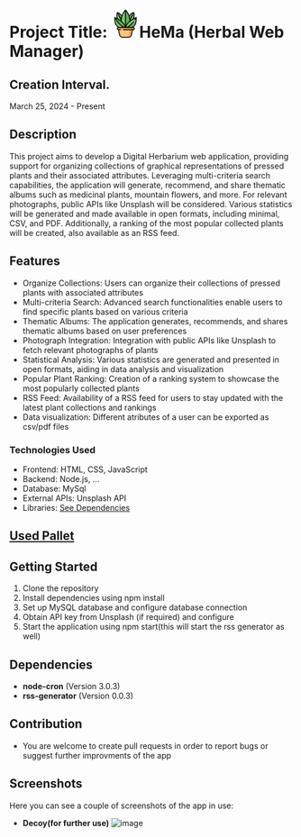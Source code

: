 # Project Title: <img src="images/website_Icon/plant.png" alt="Logo" width="50">HeMa (Herbal Web Manager)

## Creation Interval.
March 25, 2024 - Present

## Description
This project aims to develop a Digital Herbarium web application, providing support for organizing collections of graphical representations of pressed plants and their associated attributes. Leveraging multi-criteria search capabilities, the application will generate, recommend, and share thematic albums such as medicinal plants, mountain flowers, and more. For relevant photographs, public APIs like Unsplash will be considered.
Various statistics will be generated and made available in open formats, including minimal, CSV, and PDF. Additionally, a ranking of the most popular collected plants will be created, also available as an RSS feed.

## Features
- Organize Collections: Users can organize their collections of pressed plants with associated attributes
- Multi-criteria Search: Advanced search functionalities enable users to find specific plants based on various criteria
- Thematic Albums: The application generates, recommends, and shares thematic albums based on user preferences
- Photograph Integration: Integration with public APIs like Unsplash to fetch relevant photographs of plants
- Statistical Analysis: Various statistics are generated and presented in open formats, aiding in data analysis and visualization
- Popular Plant Ranking: Creation of a ranking system to showcase the most popularly collected plants
- RSS Feed: Availability of a RSS feed for users to stay updated with the latest plant collections and rankings
- Data visualization: Different atributes of a user can be exported as csv/pdf files

### Technologies Used
- Frontend: HTML, CSS, JavaScript
- Backend: Node.js, ...
- Database: MySql
- External APIs: Unsplash API
- Libraries: [See Dependencies](#dependencies)

## [Used Pallet](https://colorhunt.co/palette/49698958a399a8cd9fe2f4c5)

## Getting Started
1. Clone the repository
2. Install dependencies using npm install
3. Set up MySQL database and configure database connection
4. Obtain API key from Unsplash (if required) and configure
5. Start the application using npm start(this will start the rss generator as well)

## <a name="dependencies"></a>Dependencies  
- **node-cron** (Version 3.0.3)
- **rss-generator** (Version 0.0.3)

## Contribution
- You are welcome to create pull requests in order to report bugs or suggest further improvments of the app

## Screenshots

Here you can see a couple of screenshots of the app in use:

- **Decoy(for further use)**
![image](https://github.com/AlexandruRoscaPOO/Recursive_Grep/assets/113398639/6ebf7d92-4555-4d66-bb6c-1f4536bef216)



